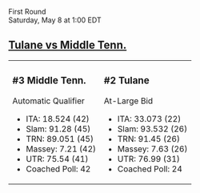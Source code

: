 First Round  
Saturday, May 8 at 1:00 EDT
## [Tulane vs Middle Tenn.](https://www.ncaa.com/game/5833399) 

<table><tr><td>  

### #3 Middle Tenn.  

Automatic Qualifier  
- ITA: 18.524 (42)  
- Slam: 91.28 (45)  
- TRN: 89.051 (45)  
- Massey: 7.21 (42)  
- UTR: 75.54 (41)  
- Coached Poll: 42  

</td><td>  

### #2 Tulane  

At-Large Bid  
- ITA: 33.073 (22)  
- Slam: 93.532 (26)  
- TRN: 91.45 (26)  
- Massey: 7.63 (26)  
- UTR: 76.99 (31)  
- Coached Poll: 24  

</td></tr></table>  